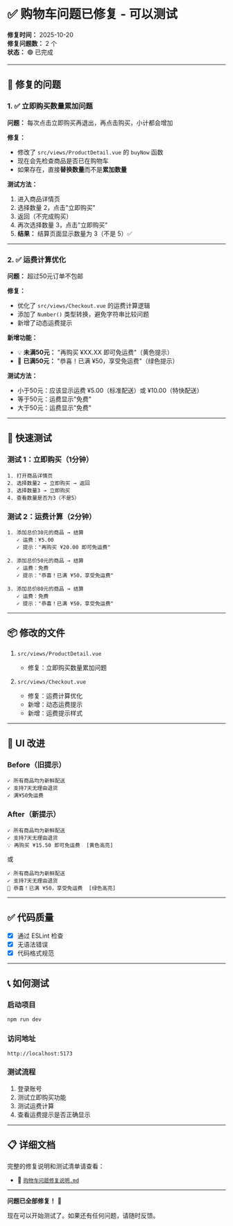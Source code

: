 # ✅ 购物车问题已修复 - 可以测试

**修复时间：** 2025-10-20  
**修复问题数：** 2 个  
**状态：** 🟢 已完成

---

## 🎯 修复的问题

### 1. ✅ 立即购买数量累加问题

**问题：** 每次点击立即购买再退出，再点击购买，小计都会增加

**修复：**

- 修改了 `src/views/ProductDetail.vue` 的 `buyNow` 函数
- 现在会先检查商品是否已在购物车
- 如果存在，直接**替换数量**而不是**累加数量**

**测试方法：**

1. 进入商品详情页
2. 选择数量 2，点击"立即购买"
3. 返回（不完成购买）
4. 再次选择数量 3，点击"立即购买"
5. **结果：** 结算页面显示数量为 3（不是 5）✅

---

### 2. ✅ 运费计算优化

**问题：** 超过50元订单不包邮

**修复：**

- 优化了 `src/views/Checkout.vue` 的运费计算逻辑
- 添加了 `Number()` 类型转换，避免字符串比较问题
- 新增了动态运费提示

**新增功能：**

- 💡 **未满50元：** "再购买 ¥XX.XX 即可免运费"（黄色提示）
- 🎉 **已满50元：** "恭喜！已满 ¥50，享受免运费"（绿色提示）

**测试方法：**

- 小于50元：应该显示运费 ¥5.00（标准配送）或 ¥10.00（特快配送）
- 等于50元：运费显示"免费"
- 大于50元：运费显示"免费"

---

## 🚀 快速测试

### 测试 1：立即购买（1分钟）

```
1. 打开商品详情页
2. 选择数量2 → 立即购买 → 返回
3. 选择数量3 → 立即购买
4. 查看数量是否为3（不是5）
```

### 测试 2：运费计算（2分钟）

```
1. 添加总价30元的商品 → 结算
   ✓ 运费：¥5.00
   ✓ 提示："再购买 ¥20.00 即可免运费"

2. 添加总价50元的商品 → 结算
   ✓ 运费：免费
   ✓ 提示："恭喜！已满 ¥50，享受免运费"

3. 添加总价80元的商品 → 结算
   ✓ 运费：免费
   ✓ 提示："恭喜！已满 ¥50，享受免运费"
```

---

## 📦 修改的文件

1. `src/views/ProductDetail.vue`
   - 修复：立即购买数量累加问题

2. `src/views/Checkout.vue`
   - 修复：运费计算优化
   - 新增：动态运费提示
   - 新增：运费提示样式

---

## 🎨 UI 改进

### Before（旧提示）

```
✓ 所有商品均为新鲜配送
✓ 支持7天无理由退货
✓ 满¥50免运费
```

### After（新提示）

```
✓ 所有商品均为新鲜配送
✓ 支持7天无理由退货
💡 再购买 ¥15.50 即可免运费  [黄色高亮]
```

或

```
✓ 所有商品均为新鲜配送
✓ 支持7天无理由退货
🎉 恭喜！已满 ¥50，享受免运费  [绿色高亮]
```

---

## ✅ 代码质量

- [x] 通过 ESLint 检查
- [x] 无语法错误
- [x] 代码格式规范

---

## 📞 如何测试

### 启动项目

```bash
npm run dev
```

### 访问地址

```
http://localhost:5173
```

### 测试流程

1. 登录账号
2. 测试立即购买功能
3. 测试运费计算
4. 查看运费提示是否正确显示

---

## 📋 详细文档

完整的修复说明和测试清单请查看：

- 📄 [`购物车问题修复说明.md`](./购物车问题修复说明.md)

---

**问题已全部修复！** 🎉

现在可以开始测试了。如果还有任何问题，请随时反馈。
